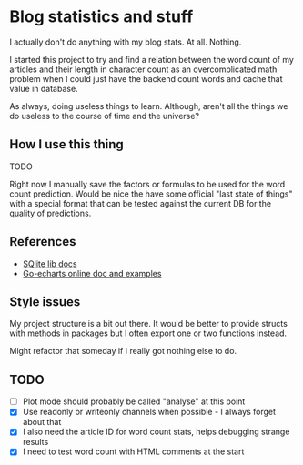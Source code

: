 # Blog statistics and stuff

I actually don't do anything with my blog stats. At all. Nothing.

I started this project to try and find a relation between the word count of my articles and their length in character count as an overcomplicated math problem when I could just have the backend count words and cache that value in database.

As always, doing useless things to learn. Although, aren't all the things we do useless to the course of time and the universe?

## How I use this thing
TODO

Right now I manually save the factors or formulas to be used for the word count prediction. Would be nice the have some official "last state of things" with a special format that can be tested against the current DB for the quality of predictions.

## References
- [SQlite lib docs](https://practicalgobook.net/posts/go-sqlite-no-cgo/)
- [Go-echarts online doc and examples](https://go-echarts.github.io/)

## Style issues
My project structure is a bit out there. It would be better to provide structs with methods in packages but I often export one or two functions instead.

Might refactor that someday if I really got nothing else to do.

## TODO
- [ ] Plot mode should probably be called "analyse" at this point
- [x] Use readonly or writeonly channels when possible - I always forget about that
- [x] I also need the article ID for word count stats, helps debugging strange results
- [x] I need to test word count with HTML comments at the start
